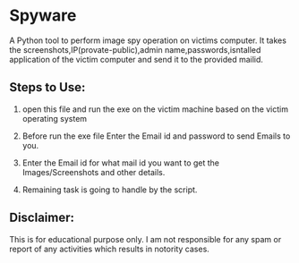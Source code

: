 # Spyware 

A Python tool to perform image spy operation on victims computer. It takes the screenshots,IP(provate-public),admin name,passwords,isntalled application of the victim computer and send it to the provided mailid.

## Steps to Use:

1. open this file and run the exe on the victim machine based on the victim operating system
2. Before run the exe file Enter the Email id and password to send Emails to you.
3. Enter the Email id for what mail id you want to get the Images/Screenshots and other details.

5. Remaining task is going to handle by the script.

## Disclaimer:

This is for educational purpose only. I am not responsible for any spam or report of any activities which results in notority cases.
